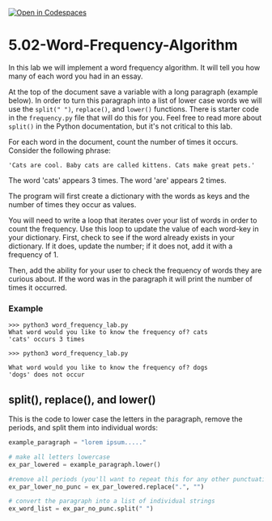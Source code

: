 [![Open in Codespaces](https://classroom.github.com/assets/launch-codespace-2972f46106e565e64193e422d61a12cf1da4916b45550586e14ef0a7c637dd04.svg)](https://classroom.github.com/open-in-codespaces?assignment_repo_id=18544536)
# 5.02-Word-Frequency-Algorithm

In this lab we will implement a word frequency algorithm. It will tell you how many of each word you had in an essay.

At the top of the document save a variable with a long paragraph (example below). In order to turn this paragraph into a list of lower case words we will use the `split(" ")`, `replace()`, and `lower()` functions. There is starter code in the `frequency.py` file that will do this for you. Feel free to read more about `split()` in the Python documentation, but it's not critical to this lab.

For each word in the document, count the number of times it occurs. Consider the following phrase: 
```
'Cats are cool. Baby cats are called kittens. Cats make great pets.'
```
The word 'cats' appears 3 times. The word 'are' appears 2 times.

The program will first create a dictionary with the words as keys and the number of times they occur as values. 

You will need to write a loop that iterates over your list of words in order to count the frequency. Use this loop to update the value of each word-key in your dictionary. First, check to see if the word already exists in your dictionary. If it does, update the number; if it does not, add it with a frequency of 1.

Then, add the ability for your user to check the frequency of words they are curious about. If the word was in the paragraph it will print the number of times it occurred.

### Example

```
>>> python3 word_frequency_lab.py
What word would you like to know the frequency of? cats
'cats' occurs 3 times

>>> python3 word_frequency_lab.py

What word would you like to know the frequency of? dogs
'dogs' does not occur
```

## split(), replace(), and lower()

This is the code to lower case the letters in the paragraph, remove the periods, and split them into individual words:

```python
example_paragraph = "lorem ipsum....."

# make all letters lowercase
ex_par_lowered = example_paragraph.lower()

#remove all periods (you'll want to repeat this for any other punctuation in your paragraph)
ex_par_lower_no_punc = ex_par_lowered.replace(".", "")

# convert the paragraph into a list of individual strings
ex_word_list = ex_par_no_punc.split(" ")
```


